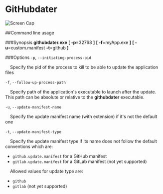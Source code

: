 # GitHubdater

![Screen Cap](http://imgur.com/Wia1kl7)

##Command line usage

###Synopsis
**githubdater.exe** **[ -p**=32768 **]** **[ -f**=myApp.exe **]** **[ -u**=custom.manifest  **-t**=github **]**

###Options
`-p`, `--initiating-process-pid`

&nbsp;&nbsp;&nbsp;&nbsp;Specify the pid of the process to kill to be able to update the application files

`-f`, `--follow-up-process-path`

&nbsp;&nbsp;&nbsp;&nbsp;Specify path of the application's executable to launch after the update. This path can be absolute or relative to the **githubdater** executable.

`-u`, `--update-manifest-name`

&nbsp;&nbsp;&nbsp;&nbsp;Specify the update manifest name (with extension) if it's not the default one

`-t`, `--update-manifest-type`

&nbsp;&nbsp;&nbsp;&nbsp;Specify the update manifest type if its name does not follow the default conventions which are:

- `github.update.manifest` for a GitHub manifest
- `gitlab.update.manifest` for a GitLab manifest (not yet supported)

&nbsp;&nbsp;&nbsp;&nbsp;Allowed values for update type are:

- `github`
- `gitlab` (not yet supported)

